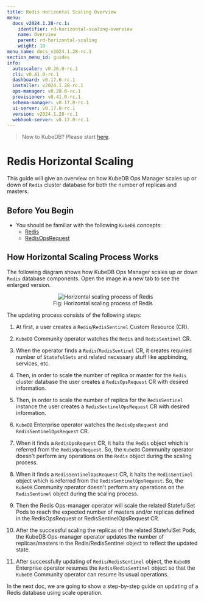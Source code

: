 ```yaml
---
title: Redis Horizontal Scaling Overview
menu:
  docs_v2024.1.28-rc.1:
    identifier: rd-horizontal-scaling-overview
    name: Overview
    parent: rd-horizontal-scaling
    weight: 10
menu_name: docs_v2024.1.28-rc.1
section_menu_id: guides
info:
  autoscaler: v0.26.0-rc.1
  cli: v0.41.0-rc.1
  dashboard: v0.17.0-rc.1
  installer: v2024.1.28-rc.1
  ops-manager: v0.28.0-rc.1
  provisioner: v0.41.0-rc.1
  schema-manager: v0.17.0-rc.1
  ui-server: v0.17.0-rc.1
  version: v2024.1.28-rc.1
  webhook-server: v0.17.0-rc.1
---
```


> New to KubeDB? Please start [here](/docs/v2024.1.28-rc.1/README).

# Redis Horizontal Scaling

This guide will give an overview on how KubeDB Ops Manager scales up or down of `Redis` cluster database for both the number of replicas and masters.

## Before You Begin

- You should be familiar with the following `KubeDB` concepts:
  - [Redis](/docs/v2024.1.28-rc.1/guides/redis/concepts/redis)
  - [RedisOpsRequest](/docs/v2024.1.28-rc.1/guides/redis/concepts/redisopsrequest)

## How Horizontal Scaling Process Works

The following diagram shows how KubeDB Ops Manager scales up or down `Redis` database components. Open the image in a new tab to see the enlarged version.

<figure align="center">
  <img alt="Horizontal scaling process of Redis" src="/docs/v2024.1.28-rc.1/images/day-2-operation/redis/rd-horizontal_scaling.svg">
<figcaption align="center">Fig: Horizontal scaling process of Redis</figcaption>
</figure>

The updating process consists of the following steps:

1. At first, a user creates a `Redis`/`RedisSentinel` Custom Resource (CR).

2. `KubeDB` Community operator watches the `Redis` and `RedisSentinel` CR.

3. When the operator finds a `Redis`/`RedisSentinel` CR, it creates required number of `StatefulSets` and related necessary stuff like appbinding, services, etc.

4. Then, in order to scale the number of replica or master for the `Redis` cluster database the user creates a `RedisOpsRequest` CR with desired information.

5. Then, in order to scale the number of replica for the `RedisSentinel` instance the user creates a `RedisSentinelOpsRequest` CR with desired information.

6. `KubeDB` Enterprise operator watches the `RedisOpsRequest` and `RedisSentinelOpsRequest` CR.

7. When it finds a `RedisOpsRequest` CR, it halts the `Redis` object which is referred from the `RedisOpsRequest`. So, the `KubeDB` Community operator doesn't perform any operations on the `Redis` object during the scaling process.

8. When it finds a `RedisSentinelOpsRequest` CR, it halts the `RedisSentinel` object which is referred from the `RedisSentinelOpsRequest`. So, the `KubeDB` Community operator doesn't perform any operations on the `RedisSentinel` object during the scaling process.

9. Then the Redis Ops-manager operator will scale the related StatefulSet Pods to reach the expected number of masters and/or replicas defined in the RedisOpsRequest or RedisSentinelOpsRequest CR.

10. After the successful scaling the replicas  of the related StatefulSet Pods, the KubeDB Ops-manager operator updates the number of replicas/masters in the Redis/RedisSentinel object to reflect the updated state.

11. After successfully updating of `Redis`/`RedisSentinel` object, the `KubeDB` Enterprise operator resumes the `Redis`/`RedisSentinel` object so that the `KubeDB` Community operator can resume its usual operations.

In the next doc, we are going to show a step-by-step guide on updating of a Redis database using scale operation.